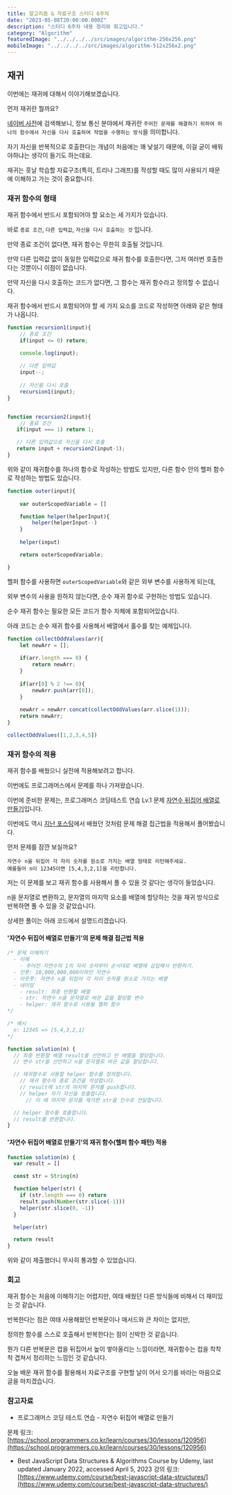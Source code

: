 ```yaml
---
title: 알고리즘 & 자료구조 스터디 6주차
date: "2023-05-08T20:00:00.000Z"
description: "스터디 6주차 내용 정리와 회고입니다."
category: "Algorithm"
featuredImage: "../../../../src/images/algorithm-256x256.png"
mobileImage: "../../../../src/images/algorithm-512x256x2.png"
---
```

## 재귀

이번에는 재귀에 대해서 이야기해보겠습니다.

먼저 재귀란 뭘까요?

[네이버 사전](https://ko.dict.naver.com/#/entry/koko/dd0aa403963a4afdbdbac90862c3f06e)에 검색해보니, 정보 통신 분야에서 재귀란 `주어진 문제를 해결하기 위하여 하나의 함수에서 자신을 다시 호출하여 작업을 수행하는 방식`을 의미합니다.

자기 자신을 반복적으로 호출한다는 개념이 처음에는 꽤 낯설기 때문에, 이걸 굳이 배워야하냐는 생각이 들기도 하는데요.

재귀는 훗날 학습할 자료구조(특히, 트리나 그래프)를 작성할 때도 많이 사용되기 때문에 이해하고 가는 것이 중요합니다.

### 재귀 함수의 형태

재귀 함수에서 반드시 포함되어야 할 요소는 세 가지가 있습니다.

바로 `종료 조건`, `다른 입력값`, `자신을 다시 호출하는 것` 입니다.

만약 종료 조건이 없다면, 재귀 함수는 무한히 호출될 것입니다.

만약 다른 입력값 없이 동일한 입력값으로 재귀 함수를 호출한다면, 그저 여러번 호출한다는 것뿐이니 이점이 없습니다.

만약 자신을 다시 호출하는 코드가 없다면, 그 함수는 재귀 함수라고 정의할 수 없습니다.

재귀 함수에서 반드시 포함되어야 할 세 가지 요소를 코드로 작성하면 아래와 같은 형태가 나옵니다.

```javascript
function recursion1(input){
    // 종료 조건
    if(input <= 0) return;

    console.log(input);
    
    // 다른 입력값
    input--;
    
    // 자신을 다시 호출
    recursion1(input);
}


function recursion2(input){
    // 종료 조건
   if(input === 1) return 1;

   // 다른 입력값으로 자신을 다시 호출
   return input + recursion2(input-1);
}
```

위와 같이 재귀함수를 하나의 함수로 작성하는 방법도 있지만, 다른 함수 안의 헬퍼 함수로 작성하는 방법도 있습니다.

```javascript
function outer(input){
    
    var outerScopedVariable = []

    function helper(helperInput){
        helper(helperInput--)
    }
    
    helper(input)

    return outerScopedVariable;

}
```
헬퍼 함수를 사용하면 `outerScopedVariable`와 같은 외부 변수를 사용하게 되는데,

외부 변수의 사용을 원하지 않는다면, 순수 재귀 함수로 구현하는 방법도 있습니다.

순수 재귀 함수는 필요한 모든 코드가 함수 자체에 포함되어있습니다.

아래 코드는 순수 재귀 함수를 사용해서 배열에서 홀수를 찾는 예제입니다.

```javascript
function collectOddValues(arr){
    let newArr = [];
    
    if(arr.length === 0) {
        return newArr;
    }
        
    if(arr[0] % 2 !== 0){
        newArr.push(arr[0]);
    }
        
    newArr = newArr.concat(collectOddValues(arr.slice(1)));
    return newArr;
}

collectOddValues([1,2,3,4,5])
```

### 재귀 함수의 적용

재귀 함수를 배웠으니 실전에 적용해보려고 합니다.

이번에도 프로그래머스에서 문제를 하나 가져왔습니다.

이번에 준비한 문제는, 프로그래머스 코딩테스트 연습 Lv.1 문제 [자연수 뒤집어 배열로 만들기](https://school.programmers.co.kr/learn/courses/30/lessons/12932)입니다.

이번에도 역시 [지난 포스팅](https://ha-il.github.io/algorithm-study/2-week/)에서 배웠던 것처럼 문제 해결 접근법을 적용해서 풀어봤습니다.

먼저 문제를 잠깐 보실까요?

```
자연수 n을 뒤집어 각 자리 숫자를 원소로 가지는 배열 형태로 리턴해주세요. 
예를들어 n이 12345이면 [5,4,3,2,1]을 리턴합니다.
```

저는 이 문제를 보고 재귀 함수를 사용해서 풀 수 있을 것 같다는 생각이 들었습니다.

n을 문자열로 변환하고, 문자열의 마지막 요소를 배열에 할당하는 것을 재귀 방식으로 반복하면 풀 수 있을 것 같았습니다.

상세한 풀이는 아래 코드에서 설명드리겠습니다.

#### '자연수 뒤집어 배열로 만들기'의 문제 해결 접근법 적용
```javascript
/* 문제 이해하기
  - 이해
    - 주어진 자연수의 1의 자리 숫자부터 순서대로 배열에 삽입해서 반환하기.
  - 인풋: 10,000,000,000이하인 자연수 
  - 아웃풋: 자연수 n을 뒤집어 각 자리 숫자를 원소로 가지는 배열
  - 네이밍
    - result: 최종 반환할 배열
    - str: 자연수 n을 문자열로 바꾼 값을 할당할 변수
    - helper: 재귀 함수로 사용될 헬퍼 함수 
*/

/* 예시
  n: 12345 => [5,4,3,2,1] 
*/

function solution(n) {
  // 최종 반환할 배열 result를 선언하고 빈 배열을 할당합니다.
  // 변수 str을 선언하고 n을 문자열로 바꾼 값을 할당합니다.

  // 재귀함수로 사용할 helper 함수를 정의합니다.
    // 재귀 함수의 종료 조건을 작성합니다.
    // result에 str의 마지막 문자를 push합니다.
    // helper 자기 자신을 호출합니다.
      // 이 때 마지막 문자를 제거한 str을 인수로 전달합니다.

  // helper 함수를 호출합니다.
  // result를 반환합니다.
}
```
#### '자연수 뒤집어 배열로 만들기'의 재귀 함수(헬퍼 함수 패턴) 적용
```javascript
function solution(n) {
  var result = []

  const str = String(n)

  function helper(str) {
    if (str.length === 0) return
    result.push(Number(str.slice(-1)))
    helper(str.slice(0, -1))
  }

  helper(str)

  return result
}
```
위와 같이 제출했더니 무사히 통과할 수 있었습니다.

### 회고

재귀 함수는 처음에 이해하기는 어렵지만, 여태 배웠던 다른 방식들에 비해서 더 재미있는 것 같습니다.

반복한다는 점은 여태 사용해왔던 반복문이나 매서드와 큰 차이는 없지만, 

정의한 함수를 스스로 호출해서 반복한다는 점이 신박한 것 같습니다.

뭔가 다른 반복문은 컵을 뒤집어서 높이 쌓아올리는 느낌이라면, 재귀함수는 컵을 착착착 겹쳐서 정리하는 느낌인 것 같습니다.

오늘 배운 재귀 함수를 활용해서 자료구조를 구현할 날이 어서 오기를 바라는 마음으로 글을 마치겠습니다.



### 참고자료

- 프로그래머스 코딩 테스트 연습 - 자연수 뒤집어 배열로 만들기

문제 링크: [https://school.programmers.co.kr/learn/courses/30/lessons/120956](https://school.programmers.co.kr/learn/courses/30/lessons/120956)

- Best JavaScript Data Structures & Algorithms Course by Udemy, last updated January 2022, accessed April 5, 2023
강의 링크: [https://www.udemy.com/course/best-javascript-data-structures/](https://www.udemy.com/course/best-javascript-data-structures/)